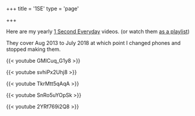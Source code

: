 +++
title = '1SE'
type = 'page'

+++

Here are my yearly [1 Second Everyday](https://1se.co/) videos. (or watch them [as a playlist](https://www.youtube.com/watch?v=GMICuq_G1y8&list=PLg8-xft5PA56HRCV5b_py97nvI7DidnFV))

They cover Aug 2013 to July 2018 at which point I changed phones and stopped making them.

{{< youtube GMICuq_G1y8 >}}

{{< youtube svhiPx2Uhj8 >}}

{{< youtube TkrMtt5qAqA >}}

{{< youtube SnRo5uYOpSk >}}

{{< youtube 2YRf769i2Q8 >}}
